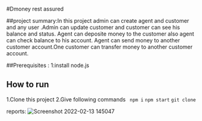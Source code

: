 #Dmoney rest assured 

##project summary:In this project admin can create agent  and customer and any  user .Admin can update customer and customer can see his balance and status. Agent can deposite money to the customer also agent can check balance to his account. Agent can send money to another customer account.One customer can transfer money to another customer account.

##Prerequisites :
1:install node.js

## How to run

1.Clone this project
2.Give following commands
``` npm i```
```npm start```
```git clone```

reports:
![Screenshot 2022-02-13 145047](https://github.com/istiakahasan/Dmoney-rest-assured/assets/58629279/f4ac1729-af6b-4b4c-b3b7-309e189311e5)
